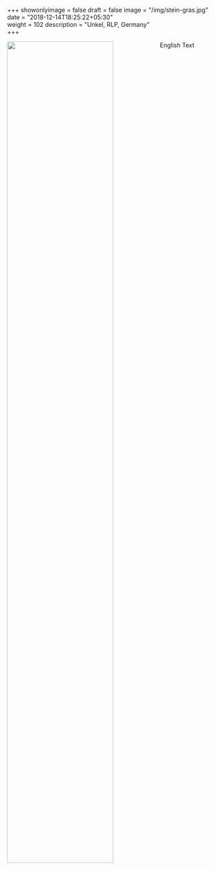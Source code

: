 +++
showonlyimage = false
draft = false
image = "/img/stein-gras.jpg"                                            
date = "2018-12-14T18:25:22+05:30"                                        
weight = 102
description = "Unkel, RLP, Germany"        
+++

<img src="/img/stein-gras.jpg" width=70% id="bildImText" align="left"/>

English Text
